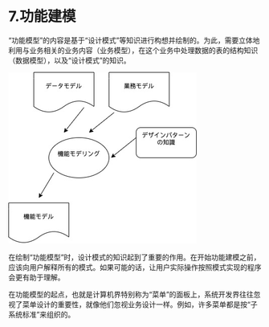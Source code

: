 # 7.功能建模

“功能模型”的内容是基于“设计模式”等知识进行构想并绘制的。为此，需要立体地利用与业务相关的业务内容（业务模型），在这个业务中处理数据的表的结构知识（数据模型），以及“设计模式”的知识。

![功能建模](https://github.com/RNCloudService/higher-process/blob/main/pic/9.jpg)



在绘制“功能模型”时，设计模式的知识起到了重要的作用。在开始功能建模之前，应该向用户解释所有的模式。如果可能的话，让用户实际操作按照模式实现的程序会更有助于理解。



在功能模型的起点，也就是计算机界特别称为“菜单”的面板上，系统开发界往往忽视了菜单设计的重要性，就像他们忽视业务设计一样。例如，许多菜单都是按“子系统标准”来组织的。
